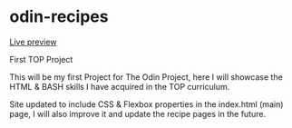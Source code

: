 # odin-recipes

[Live preview](https://dostendite.github.io/odin-recipes/)

First TOP Project

This will be my first Project for The Odin Project,
here I will showcase the HTML & BASH skills I have
acquired in  the TOP curriculum.

Site updated to include CSS & Flexbox properties
in the index.html (main) page, I will also improve it
and update the recipe pages in the future.
